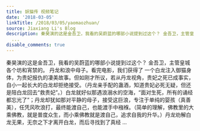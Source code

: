 ```yaml
---
title: 妖猫传 视频笔记
date: '2018-03-05'
linkTitle: /2018/03/05/yaomaozhuan/
source: Jiaxiang Li's Blog
description: 秦昊演的这是金吾卫，我看的吴蔚蓝的哪部小说提到过这个？ 金吾卫，主管皇城各个坊和宵禁的。 丹龙和浪中母子。看完电影，我们获得了 一个白龙注入御猫身体，为贵妃报仇的凄美故事。但如刚才所议，若从丹龙视角，贵妃之死已成事实，自小一起长大的白龙却拒绝接受。（丹龙亲手配的蛊酒，知道贵妃必死无疑，但还是陪白龙回去“救贵妃”。）白龙就好似那遇浪溺水的空海，“面对生死，所有的诵经都忘光了”；丹龙却犹如那对平静的母子，接受这巨浪，专注于单纯的婴孩（真善美），任凭风吹浪打，最终能渡自己，也能渡手中襁褓。（简单的理解，佛教里的大乘佛教，就是普度众生，而小乘佛教就是渡自己，追求自我的升华。）丹龙劝解白龙无果，无奈之下才离开白龙，而后寻找到了真经
  ...
disable_comments: true
---
```

秦昊演的这是金吾卫，我看的吴蔚蓝的哪部小说提到过这个？ 金吾卫，主管皇城各个坊和宵禁的。 丹龙和浪中母子。看完电影，我们获得了 一个白龙注入御猫身体，为贵妃报仇的凄美故事。但如刚才所议，若从丹龙视角，贵妃之死已成事实，自小一起长大的白龙却拒绝接受。（丹龙亲手配的蛊酒，知道贵妃必死无疑，但还是陪白龙回去“救贵妃”。）白龙就好似那遇浪溺水的空海，“面对生死，所有的诵经都忘光了”；丹龙却犹如那对平静的母子，接受这巨浪，专注于单纯的婴孩（真善美），任凭风吹浪打，最终能渡自己，也能渡手中襁褓。（简单的理解，佛教里的大乘佛教，就是普度众生，而小乘佛教就是渡自己，追求自我的升华。）丹龙劝解白龙无果，无奈之下才离开白龙，而后寻找到了真经 ...
